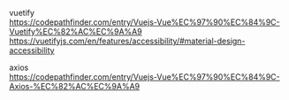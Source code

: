 vuetify  
https://codepathfinder.com/entry/Vuejs-Vue%EC%97%90%EC%84%9C-Vuetify%EC%82%AC%EC%9A%A9  
https://vuetifyjs.com/en/features/accessibility/#material-design-accessibility
  
  
axios  
https://codepathfinder.com/entry/Vuejs-Vue%EC%97%90%EC%84%9C-Axios-%EC%82%AC%EC%9A%A9  
